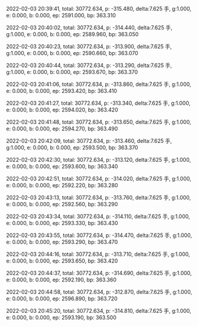 2022-02-03 20:39:41, total: 30772.634, p: -315.480, delta:7.625 手, g:1.000, e: 0.000, b: 0.000, ep: 2591.000, bp: 363.310

2022-02-03 20:40:02, total: 30772.634, p: -314.440, delta:7.625 手, g:1.000, e: 0.000, b: 0.000, ep: 2589.960, bp: 363.050

2022-02-03 20:40:23, total: 30772.634, p: -313.900, delta:7.625 手, g:1.000, e: 0.000, b: 0.000, ep: 2590.660, bp: 363.070

2022-02-03 20:40:44, total: 30772.634, p: -313.290, delta:7.625 手, g:1.000, e: 0.000, b: 0.000, ep: 2593.670, bp: 363.370

2022-02-03 20:41:06, total: 30772.634, p: -313.860, delta:7.625 手, g:1.000, e: 0.000, b: 0.000, ep: 2593.420, bp: 363.410

2022-02-03 20:41:27, total: 30772.634, p: -313.340, delta:7.625 手, g:1.000, e: 0.000, b: 0.000, ep: 2594.020, bp: 363.420

2022-02-03 20:41:48, total: 30772.634, p: -313.650, delta:7.625 手, g:1.000, e: 0.000, b: 0.000, ep: 2594.270, bp: 363.490

2022-02-03 20:42:09, total: 30772.634, p: -313.460, delta:7.625 手, g:1.000, e: 0.000, b: 0.000, ep: 2593.500, bp: 363.370

2022-02-03 20:42:30, total: 30772.634, p: -313.120, delta:7.625 手, g:1.000, e: 0.000, b: 0.000, ep: 2593.600, bp: 363.340

2022-02-03 20:42:51, total: 30772.634, p: -314.020, delta:7.625 手, g:1.000, e: 0.000, b: 0.000, ep: 2592.220, bp: 363.280

2022-02-03 20:43:13, total: 30772.634, p: -313.760, delta:7.625 手, g:1.000, e: 0.000, b: 0.000, ep: 2592.560, bp: 363.290

2022-02-03 20:43:34, total: 30772.634, p: -314.110, delta:7.625 手, g:1.000, e: 0.000, b: 0.000, ep: 2593.330, bp: 363.430

2022-02-03 20:43:55, total: 30772.634, p: -314.470, delta:7.625 手, g:1.000, e: 0.000, b: 0.000, ep: 2593.290, bp: 363.470

2022-02-03 20:44:16, total: 30772.634, p: -313.710, delta:7.625 手, g:1.000, e: 0.000, b: 0.000, ep: 2593.650, bp: 363.420

2022-02-03 20:44:37, total: 30772.634, p: -314.690, delta:7.625 手, g:1.000, e: 0.000, b: 0.000, ep: 2592.190, bp: 363.360

2022-02-03 20:44:58, total: 30772.634, p: -312.870, delta:7.625 手, g:1.000, e: 0.000, b: 0.000, ep: 2596.890, bp: 363.720

2022-02-03 20:45:20, total: 30772.634, p: -314.810, delta:7.625 手, g:1.000, e: 0.000, b: 0.000, ep: 2593.190, bp: 363.500
